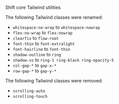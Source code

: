 Shift core Tailwind utilities

The following Tailwind classes were renamed:

- `whitespace-no-wrap` to `whitespace-nowrap`
- `flex-no-wrap` to `flex-nowrap`
- `clearfix` to `flow-root`
- `font-thin` to `font-extralight`
- `font-hairline` to `font-thin`
- `shadow-outline` to `ring`
- `shadow-xs` to `ring-1 ring-black ring-opacity-5`
- `col-gap-*` to `gap-x-*`
- `row-gap-*` to `gap-y-*`

The following Tailwind classes were removed:

- `scrolling-auto`
- `scrolling-touch`
